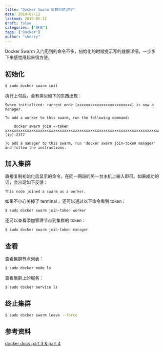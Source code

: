 ```yaml
---
title: "Docker Swarm 集群创建过程" 
date: 2019-05-11
lastmod: 2019-05-11
draft: false
categories: ["随笔"]
tags: ["Docker"]
author: "sherry"
---
```

Docker Swarm 入门用到的命令不多，初始化的时候提示写的就很详细，一步步下来感觉用起来很方便。

## 初始化

```bash
$ sudo docker swarm init
```

执行上句后，会有类似如下的东西出现：

```
Swarm initialized: current node (xxxxxxxxxxxxxxxxxxxxxxxxx) is now a manager.

To add a worker to this swarm, run the following command:

    docker swarm join --token xxxxxxxxxxxxxxxxxxxxxxxxxxxxxxxxxxxxxxxxxxxxxxxxxxxxxxxxxxxxxxxxxxxxxxxxxxxxxxxxxxxxx [ip]:2377

To add a manager to this swarm, run 'docker swarm join-token manager' and follow the instructions.
```

<!--more-->

## 加入集群

直接复制初始化后显示的命令，在同一网段的另一台主机上输入即可。如果成功的话，会出现如下反馈：

```
This node joined a swarm as a worker.
```

如果不小心关掉了 terminal ，还可以通过以下命令看到 token：

```bash
$ sudo docker swarm join-token worker
```

还可以查看添加管理节点到集群的 token：

```bash
$ sudo docker swarm join-token manager
```

## 查看

查看集群节点列表：

```bash
$ sudo docker node ls
```

查看集群上的服务：

```bash
$ sudo docker service ls
```

## 终止集群

``` bash
$ sudo docker swarm leave --force
```

## 参考资料

[docker docs part 3 & part 4](https://docs.docker.com/get-started/part3/)